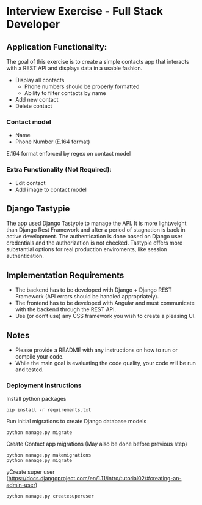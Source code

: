 # Interview Exercise - Full Stack Developer

## Application Functionality:

The goal of this exercise is to create a simple contacts app that interacts with a REST API and displays data in a usable fashion.

- Display all contacts
  - Phone numbers should be properly formatted
  - Ability to filter contacts by name
- Add new contact
- Delete contact

### Contact model

- Name
- Phone Number (E.164 format)

E.164 format enforced by regex on contact model


### Extra Functionality (Not Required):

- Edit contact
- Add image to contact model


## Django Tastypie

The app used Django Tastypie to manage the API. It is more lightweight than Django Rest Framework and after a period of stagnation is back in active development.
The authentication is done based on Django user credentials and the authorization is not checked. Tastypie offers more substantial options for real production enviroments, like session authentication.

## Implementation Requirements

- The backend has to be developed with Django + Django REST Framework (API errors should be handled appropriately).
- The frontend has to be developed with Angular and must communicate with the backend through the REST API.
- Use (or don’t use) any CSS framework you wish to create a pleasing UI.

## Notes

* Please provide a README with any instructions on how to run or compile your code.
* While the main goal is evaluating the code quality, your code will be run and tested.



### Deployment instructions

Install python packages

    pip install -r requirements.txt
    
Run initial migrations to create Django database models

    python manage.py migrate
    
Create Contact app migrations (May also be done before previous step)

    python manage.py makemigrations
    python manage.py migrate
    
yCreate super user 
(https://docs.djangoproject.com/en/1.11/intro/tutorial02/#creating-an-admin-user)

    python manage.py createsuperuser
    
